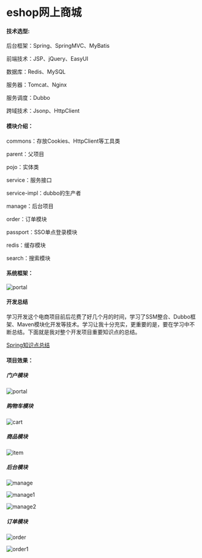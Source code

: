 # eshop网上商城
#### 技术选型:

后台框架：Spring、SpringMVC、MyBatis

前端技术：JSP、jQuery、EasyUI

数据库：Redis、MySQL

服务器：Tomcat、Nginx

服务调度：Dubbo

跨域技术：Jsonp、HttpClient



#### 模块介绍：

commons：存放Cookies、HttpClient等工具类

parent：父项目

pojo：实体类

service：服务接口

service-impl：dubbo的生产者

manage：后台项目

order：订单模块

passport：SSO单点登录模块

redis：缓存模块

search：搜索模块



#### 系统框架：

![portal](pic\Flow.jpg)

#### 开发总结

​	学习开发这个电商项目前后花费了好几个月的时间，学习了SSM整合、Dubbo框架、Maven模块化开发等技术。学习让我十分充实，更重要的是，要在学习中不断总结。下面就是我对整个开发项目重要知识点的总结。

[Spring知识点总结](\study\Spring.md)





#### 项目效果：

##### 门户模块

![portal](pic\portal.png)

##### 购物车模块

![cart](pic\cart.png)

##### 商品模块

![item](pic\item.png)

##### 后台模块

![manage](pic\manage.png)

![manage1](pic\manage1.png)

![manage2](pic\manage2.png)

##### 订单模块

![order](pic\order.png)

![order1](pic\order1.png)